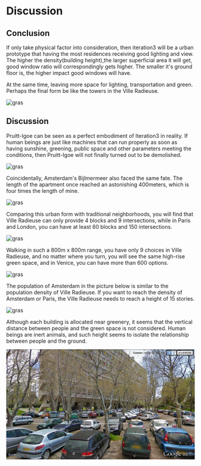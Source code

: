 # Discussion

## Conclusion
If only take physical factor into consideration, then iteration3 will be a urban prototype that having the most residences receiving good lighting and view. The higher the density(building height),the larger superficial area it will get, good window ratio will correspondingly gets higher. The smaller it's ground floor is, the higher impact good windows will have.

At the same time, leaving more space for lighting, transportation and green. Perhaps the final form be like the towers in the Ville Radieuse.

![gras](imgs/CP1.jpg)

## Discussion

Pruitt-Igoe can be seen as a perfect embodiment of Iteration3 in reality. If human beings are just like machines that can run properly as soon as having sunshine, greening, public space and other parameters meeting the conditions, then Pruitt-Igoe will not finally turned out to be demolished.

![gras](imgs/CP2.jpg)

Coincidentally, Amsterdam's Bijlmermeer also faced the same fate. The length of the apartment once reached an astonishing 400meters, which is four times the length of mine.

![gras](imgs/CP3.jpg)

Comparing this urban form with traditional neighborhoods, you will find that Ville Radieuse can only provide 4 blocks and 9 intersections, while in Paris and London, you can have at least 60 blocks and 150 intersections.

![gras](imgs/CP4.jpg)

Walking in such a 800m x 800m range, you have only 9 choices in Ville Radieuse, and no matter where you turn, you will see the same high-rise green space, and in Venice, you can have more than 600 options.

![gras](imgs/CP5.jpg)

 The population of Amsterdam in the picture below is similar to the population density of Ville Radieuse. If you want to reach the density of Amsterdam or Paris, the Ville Radieuse needs to reach a height of 15 stories.
 
![gras](imgs/CP6.jpg) 

Although each building is allocated near greenery, it seems that the vertical distance between people and the green space is not considered. Human beings are inert animals, and such height seems to isolate the relationship between people and the ground.

![gras](imgs/CP7.jpg)
